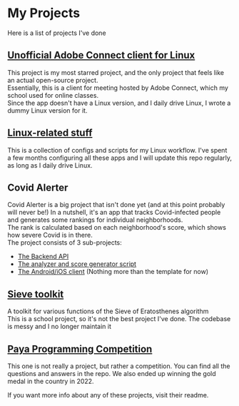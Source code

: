 # My Projects

Here is a list of projects I've done

## [Unofficial Adobe Connect client for Linux](https://github.com/mahancoder/Adobe-Connect-Linux)
This project is my most starred project, and the only project that feels like an actual open-source project.  
Essentially, this is a client for meeting hosted by Adobe Connect, which my school used for online classes.  
Since the app doesn't have a Linux version, and I daily drive Linux, I wrote a dummy Linux version for it.  

## [Linux-related stuff](https://github.com/mahancoder/.dotfiles)
This is a collection of configs and scripts for my Linux workflow. I've spent a few months configuring all these apps and I will update this repo regularly, as long as I daily drive Linux.

## Covid Alerter
Covid Alerter is a big project that isn't done yet (and at this point probably will never be!) 
In a nutshell, it's an app that tracks Covid-infected people and generates some rankings for individual neighborhoods.  
The rank is calculated based on each neighborhood's score, which shows how severe Covid is in there.  
The project consists of 3 sub-projects:
* [The Backend API](https://github.com/mahancoder/CovidAlerterBackendApi)
* [The analyzer and score generator script](https://github.com/mahancoder/covid-alerter-data-analyzer)
* [The Android/iOS client](https://github.com/mahancoder/covid-alerter-mobile-app) (Nothing more than the template for now)

## [Sieve toolkit](https://github.com/mahancoder/Sieve-Toolkit)
A toolkit for various functions of the Sieve of Eratosthenes algorithm  
This is a school project, so it's not the best project I've done. The codebase is messy and I no longer maintain it

## [Paya Programming Competition](https://github.com/mahancoder/paya-coding-competition)
This one is not really a project, but rather a competition. You can find all the questions and answers in the repo. We also ended up winning the gold medal in the country in 2022.

If you want more info about any of these projects, visit their readme.
